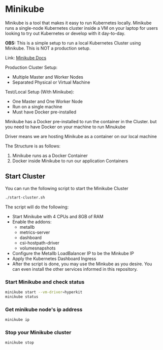 # **Minikube**

Minikube is a tool that makes it easy to run Kubernetes locally. Minikube runs a single-node Kubernetes cluster inside a VM on your laptop for users looking to try out Kubernetes or develop with it day-to-day.

**OBS:** This is a simple setup to run a local Kubernetes Cluster using Minikube. This is NOT a production setup.

Link: [Minikube Docs](https://minikube.sigs.k8s.io/docs/start/)

Production Cluster Setup:

- Multiple Master and Worker Nodes
- Separated Physical or Virtual Machine

Test/Local Setup (With Minikube):

- One Master and One Worker Node
- Run on a single machine
- Must have Docker pre-installed

Minikube has a Docker pre-installed to run the container in the Cluster. but you need to have Docker on your machine to run Minukube

Driver means we are hosting Minikube as a container on our local machine

The Structure is as follows:

1. Minikube runs as a Docker Container
2. Docker inside Minikube to run our application Containers

## Start Cluster

You can run the following script to start the Minikube Cluster

```bash
./start-cluster.sh
```

The script will do the following:

- Start Minikube with 4 CPUs and 8GB of RAM
- Enable the addons:
  - metallb
  - metrics-server
  - dashboard
  - csi-hostpath-driver
  - volumesnapshots
- Configure the Metallb LoadBalancer IP to be the Minkube IP
- Apply the Kubernetes Dashboard Ingress
- After the script is done, you may use the Minkube as you desire. You can even install the other services informed in this repository.

### Start Minikube and check status

```bash
minikube start --vm-driver=hyperkit
minikube status
```

### Get minikube node's ip address

```bash
minikube ip
```

### Stop your Minikube cluster

```bash
minikube stop
```

